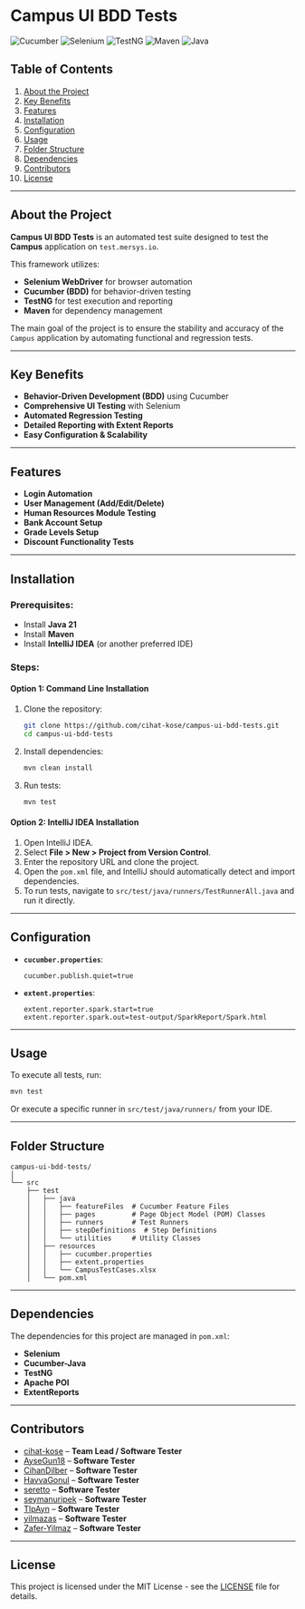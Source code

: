 # Campus UI BDD Tests

![Cucumber](https://img.shields.io/badge/Cucumber-23D96C?style=for-the-badge&logo=cucumber&logoColor=white)
![Selenium](https://img.shields.io/badge/Selenium-43B02A?style=for-the-badge&logo=selenium&logoColor=white)
![TestNG](https://img.shields.io/badge/TestNG-FF7300?style=for-the-badge&logo=testng&logoColor=white)
![Maven](https://img.shields.io/badge/Maven-C71A36?style=for-the-badge&logo=apache-maven&logoColor=white)
![Java](https://img.shields.io/badge/Java-ED8B00?style=for-the-badge&logo=java&logoColor=white)

## Table of Contents
1. [About the Project](#about-the-project)
2. [Key Benefits](#key-benefits)
3. [Features](#features)
4. [Installation](#installation)
5. [Configuration](#configuration)
6. [Usage](#usage)
7. [Folder Structure](#folder-structure)
8. [Dependencies](#dependencies)
9. [Contributors](#contributors)
10. [License](#license)

---

## About the Project
**Campus UI BDD Tests** is an automated test suite designed to test the **Campus** application on `test.mersys.io`.

This framework utilizes:
- **Selenium WebDriver** for browser automation
- **Cucumber (BDD)** for behavior-driven testing
- **TestNG** for test execution and reporting
- **Maven** for dependency management

The main goal of the project is to ensure the stability and accuracy of the `Campus` application by automating functional and regression tests.

---

## Key Benefits
- **Behavior-Driven Development (BDD)** using Cucumber
- **Comprehensive UI Testing** with Selenium
- **Automated Regression Testing**
- **Detailed Reporting with Extent Reports**
- **Easy Configuration & Scalability**

---

## Features
- **Login Automation**
- **User Management (Add/Edit/Delete)**
- **Human Resources Module Testing**
- **Bank Account Setup**
- **Grade Levels Setup**
- **Discount Functionality Tests**

---

## Installation
### Prerequisites:
- Install **Java 21**
- Install **Maven**
- Install **IntelliJ IDEA** (or another preferred IDE)

### Steps:
#### Option 1: Command Line Installation
1. Clone the repository:
   ```sh
   git clone https://github.com/cihat-kose/campus-ui-bdd-tests.git
   cd campus-ui-bdd-tests
   ```
2. Install dependencies:
   ```sh
   mvn clean install
   ```
3. Run tests:
   ```sh
   mvn test
   ```

#### Option 2: IntelliJ IDEA Installation
1. Open IntelliJ IDEA.
2. Select **File > New > Project from Version Control**.
3. Enter the repository URL and clone the project.
4. Open the `pom.xml` file, and IntelliJ should automatically detect and import dependencies.
5. To run tests, navigate to `src/test/java/runners/TestRunnerAll.java` and run it directly.

---

## Configuration
- **`cucumber.properties`**:
  ```properties
  cucumber.publish.quiet=true
  ```
- **`extent.properties`**:
  ```properties
  extent.reporter.spark.start=true
  extent.reporter.spark.out=test-output/SparkReport/Spark.html
  ```

---

## Usage
To execute all tests, run:
```sh
mvn test
```
Or execute a specific runner in `src/test/java/runners/` from your IDE.

---

## Folder Structure
```
campus-ui-bdd-tests/
│
└── src
    ├── test
    │   ├── java
    │   │   ├── featureFiles  # Cucumber Feature Files
    │   │   ├── pages         # Page Object Model (POM) Classes
    │   │   ├── runners       # Test Runners
    │   │   ├── stepDefinitions  # Step Definitions
    │   │   └── utilities     # Utility Classes
    │   ├── resources
    │   │   ├── cucumber.properties
    │   │   ├── extent.properties
    │   │   └── CampusTestCases.xlsx
    │   └── pom.xml
```

---

## Dependencies
The dependencies for this project are managed in `pom.xml`:
- **Selenium**
- **Cucumber-Java**
- **TestNG**
- **Apache POI**
- **ExtentReports**

---

## Contributors
- [cihat-kose](https://github.com/cihat-kose) – **Team Lead / Software Tester**
- [AyseGun18](https://github.com/AyseGun18) – **Software Tester**
- [CihanDilber](https://github.com/CihanDilber) – **Software Tester**
- [HavvaGonul](https://github.com/HavvaGonul) – **Software Tester**
- [seretto](https://github.com/seretto) – **Software Tester**
- [seymanuripek](https://github.com/seymanuripek) – **Software Tester**
- [TlpAyn](https://github.com/TlpAyn) – **Software Tester**
- [yilmazas](https://github.com/yilmazas) – **Software Tester**
- [Zafer-Yilmaz](https://github.com/Zafer-Yilmaz) – **Software Tester**

---

## License
This project is licensed under the MIT License - see the [LICENSE](LICENSE) file for details.


